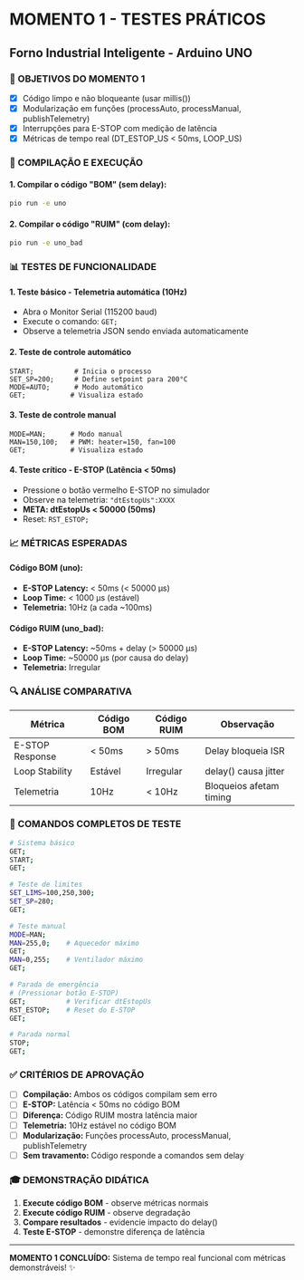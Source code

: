 # MOMENTO 1 - TESTES PRÁTICOS
## Forno Industrial Inteligente - Arduino UNO

### 🎯 OBJETIVOS DO MOMENTO 1
- [x] Código limpo e não bloqueante (usar millis())
- [x] Modularização em funções (processAuto, processManual, publishTelemetry)
- [x] Interrupções para E-STOP com medição de latência
- [x] Métricas de tempo real (DT_ESTOP_US < 50ms, LOOP_US)

### 🔧 COMPILAÇÃO E EXECUÇÃO

#### 1. Compilar o código "BOM" (sem delay):
```bash
pio run -e uno
```

#### 2. Compilar o código "RUIM" (com delay):
```bash
pio run -e uno_bad
```

### 📊 TESTES DE FUNCIONALIDADE

#### 1. Teste básico - Telemetria automática (10Hz)
- Abra o Monitor Serial (115200 baud)
- Execute o comando: `GET;`
- Observe a telemetria JSON sendo enviada automaticamente

#### 2. Teste de controle automático
```
START;          # Inicia o processo
SET_SP=200;     # Define setpoint para 200°C
MODE=AUTO;      # Modo automático
GET;           # Visualiza estado
```

#### 3. Teste de controle manual
```
MODE=MAN;      # Modo manual
MAN=150,100;   # PWM: heater=150, fan=100
GET;           # Visualiza estado
```

#### 4. Teste crítico - E-STOP (Latência < 50ms)
- Pressione o botão vermelho E-STOP no simulador
- Observe na telemetria: `"dtEstopUs":XXXX`
- **META: dtEstopUs < 50000 (50ms)**
- Reset: `RST_ESTOP;`

### 📈 MÉTRICAS ESPERADAS

#### Código BOM (uno):
- **E-STOP Latency:** < 50ms (< 50000 μs)
- **Loop Time:** < 1000 μs (estável)
- **Telemetria:** 10Hz (a cada ~100ms)

#### Código RUIM (uno_bad):
- **E-STOP Latency:** ~50ms + delay (> 50000 μs)
- **Loop Time:** ~50000 μs (por causa do delay)
- **Telemetria:** Irregular

### 🔍 ANÁLISE COMPARATIVA

| Métrica | Código BOM | Código RUIM | Observação |
|---------|------------|-------------|------------|
| E-STOP Response | < 50ms | > 50ms | Delay bloqueia ISR |
| Loop Stability | Estável | Irregular | delay() causa jitter |
| Telemetria | 10Hz | < 10Hz | Bloqueios afetam timing |

### 🚨 COMANDOS COMPLETOS DE TESTE

```bash
# Sistema básico
GET;
START;
GET;

# Teste de limites
SET_LIMS=100,250,300;
SET_SP=280;
GET;

# Teste manual
MODE=MAN;
MAN=255,0;    # Aquecedor máximo
GET;
MAN=0,255;    # Ventilador máximo
GET;

# Parada de emergência
# (Pressionar botão E-STOP)
GET;          # Verificar dtEstopUs
RST_ESTOP;    # Reset do E-STOP
GET;

# Parada normal
STOP;
GET;
```

### ✅ CRITÉRIOS DE APROVAÇÃO

- [ ] **Compilação:** Ambos os códigos compilam sem erro
- [ ] **E-STOP:** Latência < 50ms no código BOM
- [ ] **Diferença:** Código RUIM mostra latência maior
- [ ] **Telemetria:** 10Hz estável no código BOM
- [ ] **Modularização:** Funções processAuto, processManual, publishTelemetry
- [ ] **Sem travamento:** Código responde a comandos sem delay

### 🎓 DEMONSTRAÇÃO DIDÁTICA

1. **Execute código BOM** - observe métricas normais
2. **Execute código RUIM** - observe degradação
3. **Compare resultados** - evidencie impacto do delay()
4. **Teste E-STOP** - demonstre diferença de latência

---
**MOMENTO 1 CONCLUÍDO:** Sistema de tempo real funcional com métricas demonstráveis! ✨
